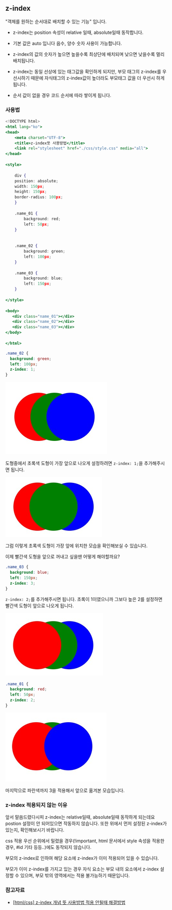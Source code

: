 ## z-index

"객체를 원하는 순서대로 배치할 수 있는 기능" 입니다.

- z-index는 position 속성이 relative 일때, absolute일때 동작합니다.

- 기본 값은 auto 입니다 음수, 양수 숫자 사용이 가능합니다.

- z-index의 값의 숫자가 높으면 높을수록 최상단에 배치되며 낮으면 낮을수록 멀리 배치됩니다.

- z-index는 동일 선상에 있는 태그값을 확인하게 되지만, 부모 태그의 z-index를 우선시하기 때문에 자식태그의 z-index값이 높더라도 부모태그 값을 더 우선시 하게 됩니다.

- 순서 값이 없을 경우 코드 순서에 따라 쌓이게 됩니다.

### 사용법

```jsx
<!DOCTYPE html>
<html lang="ko">
<head>
	<meta charset="UTF-8">
	<title>z-index뜻 사용방법</title>
    <link rel="stylesheet" href="./css/style.css" media="all">
</head>

<style>

	div {
	position: absolute;
	width: 150px;
	height: 150px;
	border-radius: 100px;
	}

	.name_01 {
		background: red;
		left: 50px;
	}


	.name_02 {
		background: green;
		left: 100px;
	}

	.name_03 {
		background: blue;
		left: 150px;
	}

</style>

<body>
   <div class="name_01"></div>
   <div class="name_02"></div>
   <div class="name_03"></div>
</body>

</html>
```

```css
.name_02 {
  background: green;
  left: 100px;
  z-index: 1;
}
```

![](./img/z1.jpg)

도형중에서 초록색 도형이 가장 앞으로 나오게 설정하려면 `z-index: 1;`을 추가해주시면 됩니다.

​![](./img/z2.jpg)

그럼 이렇게 초록색 도형이 가장 앞에 위치한 모습을 확인해보실 수 있습니다.

이제 빨간색 도형을 앞으로 꺼내고 싶을땐 어떻게 해야할까요?

```css
.name_03 {
  background: blue;
  left: 150px;
  z-index: 3;
}
```

`z-index: 2;`를 추가해주시면 됩니다.
초록이 1이였으니까 그보다 높은 2를 설정하면 빨간색 도형이 앞으로 나오게 됩니다.

![](./img/z3.jpg)

```css
.name_01 {
  background: red;
  left: 50px;
  z-index: 2;
}
```

![](./img/z4.jpg)

마지막으로 파란색까지 3을 적용해서 앞으로 옮겨본 모습입니다.

### z-index 적용되지 않는 이유

앞서 말씀드렸다시피 z-index는 relative일때, absolute일때 동작하게 되는데요 postion 설정이 안 되어있으면 작동하지 않습니다.
또한 위에서 먼저 설정된 z-index가 있는지, 확인해보시기 바랍니다.

css 적용 우선 순위에서 밀렸을 경우(!important, html 문서에서 style 속성을 적용한 경우, #id 기타 등등..)에도 동작되지 않습니다.

부모의 z-index로 인하여 해당 요소에 z-index가 이미 적용되어 있을 수 있습니다.

부모가 이미 z-index를 가지고 있는 경우 자식 요소는 부모 내의 요소에서 z-index 설정할 수 있으며, 부모 밖의 영역에서는 적용 불가능하기 때문입니다.

### 참고자료

- [[html/css] z-index 개념 뜻 사용방법 적용 안될때 해결방법 ](https://m.blog.naver.com/3pmarketer/223103378261)
